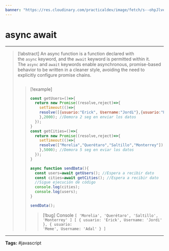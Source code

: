 ```yaml
---
banner: "https://res.cloudinary.com/practicaldev/image/fetch/s--ohpJlve1--/c_imagga_scale,f_auto,fl_progressive,h_420,q_auto,w_1000/https://res.cloudinary.com/drquzbncy/image/upload/v1586605549/javascript_banner_sxve2l.jpg"
---
```

# async await
<hr> 

> [!abstract]
> An async function is a function declared with the `async` keyword, and the `await` keyword is permitted within it. The `async` and `await` keywords enable asynchronous, promise-based behavior to be written in a cleaner style, avoiding the need to explicitly configure promise chains.
> ```js
> 
> ```
> 
> > [!example]
> > 
> > ```js
> > const getUsers=()=>{
> >   return new Promise((resolve,reject)=>{
> >     setTimeout(()=>{
> >     resolve([{usuario:"Erick", Username:"Jordi"},{usuario:"Meme", Username:"Adal"}])
> >     },2000); //Demora 2 seg en enviar los datos
> >   });
> > }
> > const getCities=()=>{
> >   return new Promise((resolve,reject)=>{
> >     setTimeout(()=>{
> >     resolve(["Morelia","Querétaro","Saltillo","Monterrey"])
> >     },5000); //Demora 5 seg en eviar los datos
> >   });
> > }
> > 
> > async function sendData(){
> >   const users=await getUsers(); //Espera a recibir dato
> >   const cities=await getCities(); //Espera a recibir dato
> >   //Sigue ejecución de código
> >   console.log(cities);
> >   console.log(users);
> > }
> > 
> > sendData();
> > ```
> > 
> > > [!bug] Console
> > > <code>[ 'Morelia', 'Querétaro', 'Saltillo', 'Monterrey' ]
> > > [
> > >   { usuario: 'Erick', Username: 'Jordi' },
> > >   { usuario: 'Meme', Username: 'Adal' }
> > > ]</code>
> > 
> 

<hr>
<b>Tags:</b> #javascript 